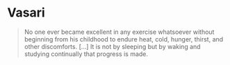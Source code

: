 # Vasari

> No one ever became excellent in any exercise whatsoever without beginning from his childhood to endure heat, cold, hunger, thirst, and other discomforts. […] It is not by sleeping but by waking and studying continually that progress is made.

